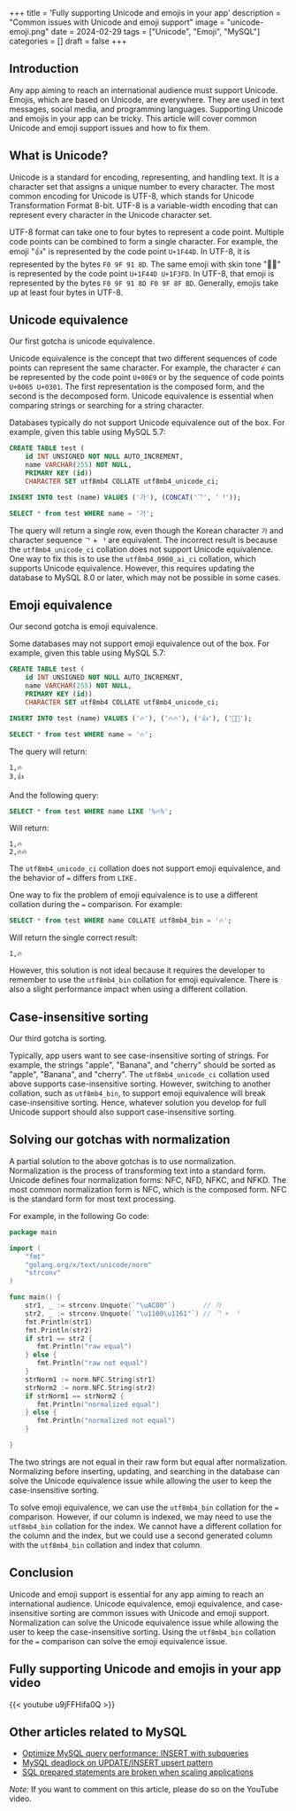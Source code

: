 +++
title = 'Fully supporting Unicode and emojis in your app'
description = "Common issues with Unicode and emoji support"
image = "unicode-emoji.png"
date = 2024-02-29
tags = ["Unicode", "Emoji", "MySQL"]
categories = []
draft = false
+++

## Introduction

Any app aiming to reach an international audience must support Unicode. Emojis, which are based on Unicode, are everywhere. They are used in text messages, social media, and programming languages. Supporting Unicode and emojis in your app can be tricky. This article will cover common Unicode and emoji support issues and how to fix them.

## What is Unicode?

Unicode is a standard for encoding, representing, and handling text. It is a character set that assigns a unique number to every character. The most common encoding for Unicode is UTF-8, which stands for Unicode Transformation Format 8-bit. UTF-8 is a variable-width encoding that can represent every character in the Unicode character set.

UTF-8 format can take one to four bytes to represent a code point. Multiple code points can be combined to form a single character. For example, the emoji "👍" is represented by the code point `U+1F44D`. In UTF-8, it is represented by the bytes `F0 9F 91 8D`. The same emoji with skin tone "👍🏽" is represented by the code point `U+1F44D U+1F3FD`. In UTF-8, that emoji is represented by the bytes `F0 9F 91 8D F0 9F 8F BD`. Generally, emojis take up at least four bytes in UTF-8.

## Unicode equivalence

Our first gotcha is unicode equivalence.

Unicode equivalence is the concept that two different sequences of code points can represent the same character. For example, the character `é` can be represented by the code point `U+00E9` or by the sequence of code points `U+0065 U+0301`. The first representation is the composed form, and the second is the decomposed form. Unicode equivalence is essential when comparing strings or searching for a string character.

Databases typically do not support Unicode equivalence out of the box. For example, given this table using MySQL 5.7:

```sql
CREATE TABLE test (
    id INT UNSIGNED NOT NULL AUTO_INCREMENT,
    name VARCHAR(255) NOT NULL,
    PRIMARY KEY (id))
    CHARACTER SET utf8mb4 COLLATE utf8mb4_unicode_ci;

INSERT INTO test (name) VALUES ('가'), (CONCAT('ᄀ', 'ᅡ'));

SELECT * from test WHERE name = '가';
```

The query will return a single row, even though the Korean character `가` and character sequence `ᄀ` + `ᅡ` are equivalent. The incorrect result is because the `utf8mb4_unicode_ci` collation does not support Unicode equivalence. One way to fix this is to use the `utf8mb4_0900_ai_ci` collation, which supports Unicode equivalence. However, this requires updating the database to MySQL 8.0 or later, which may not be possible in some cases.

## Emoji equivalence

Our second gotcha is emoji equivalence.

Some databases may not support emoji equivalence out of the box. For example, given this table using MySQL 5.7:

```sql
CREATE TABLE test (
    id INT UNSIGNED NOT NULL AUTO_INCREMENT,
    name VARCHAR(255) NOT NULL,
    PRIMARY KEY (id))
    CHARACTER SET utf8mb4 COLLATE utf8mb4_unicode_ci;

INSERT INTO test (name) VALUES ('🔥'), ('🔥🔥'), ('👍'), ('👍🏽');

SELECT * from test WHERE name = '🔥';
```

The query will return:
```
1,🔥
3,👍
```

And the following query:

```sql
SELECT * from test WHERE name LIKE '%🔥%';
```

Will return:

```
1,🔥
2,🔥🔥
```

The `utf8mb4_unicode_ci` collation does not support emoji equivalence, and the behavior of `=` differs from `LIKE.`

One way to fix the problem of emoji equivalence is to use a different collation during the `=` comparison. For example:

```sql
SELECT * from test WHERE name COLLATE utf8mb4_bin = '🔥';
```

Will return the single correct result:
```
1,🔥
```

However, this solution is not ideal because it requires the developer to remember to use the `utf8mb4_bin` collation for emoji equivalence. There is also a slight performance impact when using a different collation.

## Case-insensitive sorting

Our third gotcha is sorting.

Typically, app users want to see case-insensitive sorting of strings. For example, the strings "apple", "Banana", and "cherry" should be sorted as "apple", "Banana", and "cherry". The `utf8mb4_unicode_ci` collation used above supports case-insensitive sorting. However, switching to another collation, such as `utf8mb4_bin`, to support emoji equivalence will break case-insensitive sorting. Hence, whatever solution you develop for full Unicode support should also support case-insensitive sorting.

## Solving our gotchas with normalization

A partial solution to the above gotchas is to use normalization. Normalization is the process of transforming text into a standard form. Unicode defines four normalization forms: NFC, NFD, NFKC, and NFKD. The most common normalization form is NFC, which is the composed form. NFC is the standard form for most text processing.

For example, in the following Go code:

```go
package main

import (
    "fmt"
    "golang.org/x/text/unicode/norm"
    "strconv"
)

func main() {
    str1, _ := strconv.Unquote(`"\uAC00"`)       // 가
    str2, _ := strconv.Unquote(`"\u1100\u1161"`) // ᄀ + ᅡ
    fmt.Println(str1)
    fmt.Println(str2)
    if str1 == str2 {
       fmt.Println("raw equal")
    } else {
       fmt.Println("raw not equal")
    }
    strNorm1 := norm.NFC.String(str1)
    strNorm2 := norm.NFC.String(str2)
    if strNorm1 == strNorm2 {
       fmt.Println("normalized equal")
    } else {
       fmt.Println("normalized not equal")
    }

}
```

The two strings are not equal in their raw form but equal after normalization. Normalizing before inserting, updating, and searching in the database can solve the Unicode equivalence issue while allowing the user to keep the case-insensitive sorting.

To solve emoji equivalence, we can use the `utf8mb4_bin` collation for the `=` comparison. However, if our column is indexed, we may need to use the `utf8mb4_bin` collation for the index. We cannot have a different collation for the column and the index, but we could use a second generated column with the `utf8mb4_bin` collation and index that column.

## Conclusion

Unicode and emoji support is essential for any app aiming to reach an international audience. Unicode equivalence, emoji equivalence, and case-insensitive sorting are common issues with Unicode and emoji support. Normalization can solve the Unicode equivalence issue while allowing the user to keep the case-insensitive sorting. Using the `utf8mb4_bin` collation for the `=` comparison can solve the emoji equivalence issue.

## Fully supporting Unicode and emojis in your app video

{{< youtube u9jFFHifa0Q >}}

## Other articles related to MySQL

- [Optimize MySQL query performance: INSERT with subqueries](../mysql-query-performance-insert-subqueries/)
- [MySQL deadlock on UPDATE/INSERT upsert pattern](../mysql-upsert-deadlock/)
- [SQL prepared statements are broken when scaling applications](../sql-prepared-statements-are-broken-when-scaling-applications/)

*Note:* If you want to comment on this article, please do so on the YouTube video.
